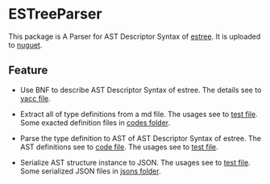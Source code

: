 # ESTreeParser

This package is A Parser for AST Descriptor Syntax of [estree](https://github.com/estree/estree). It is uploaded to [nuguet](https://www.nuget.org/packages/ESTreeParser/).

## Feature

- Use BNF to describe AST Descriptor Syntax of estree.
  The details see to [yacc file](https://github.com/xp44mm/ESTreeParser/blob/master/ESTreeParser/estree.fsyacc).

- Extract all of type definitions from a md file.
  The usages see to [test file](https://github.com/xp44mm/ESTreeParser/blob/master/ESTreeParser.Test/ExtractDefinitionTest.fs).
  Some exacted definition files in [codes folder](https://github.com/xp44mm/ESTreeParser/blob/master/codes/).
  
- Parse the type definition to AST of AST Descriptor Syntax of estree.
  The AST definitions see to [code file](https://github.com/xp44mm/ESTreeParser/blob/master/ESTreeParser.Test/Ast.fs).
  The usages see to [test file](https://github.com/xp44mm/ESTreeParser/blob/master/ESTreeParser.Test/ParserTest.fs).
  
- Serialize AST structure instance to JSON.
  The usages see to [test file](https://github.com/xp44mm/ESTreeParser/blob/master/ESTreeParser.Test/GenerateJsonFile.fs).
  Some serialized JSON files in [jsons folder](https://github.com/xp44mm/ESTreeParser/blob/master/jsons/).

